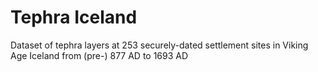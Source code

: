 # Tephra Iceland
Dataset of tephra layers at 253 securely-dated settlement sites in Viking Age Iceland from (pre-) 877 AD to 1693 AD
